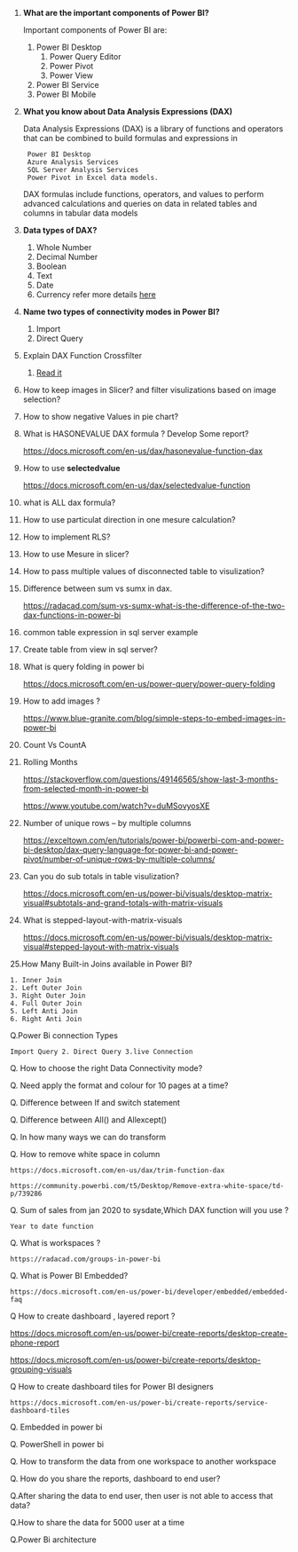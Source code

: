 1. **What are the important components of Power BI?**

   Important components of Power BI are: 
    1. Power BI Desktop
        1. Power Query Editor
        2. Power Pivot
        3. Power View
    2. Power BI Service
    3. Power BI Mobile
2. **What you know about Data Analysis Expressions (DAX)**

    Data Analysis Expressions (DAX) is a library of functions and operators that can be combined to build formulas and expressions in

        Power BI Desktop
        Azure Analysis Services
        SQL Server Analysis Services
        Power Pivot in Excel data models.

    DAX formulas include functions, operators, and values to perform advanced calculations and queries on data in related tables and columns in tabular data models    
3. **Data types of DAX?**
    1. Whole Number
    2. Decimal Number
    3. Boolean
    4. Text
    5. Date
    6. Currency
    refer more details [here](https://docs.microsoft.com/en-us/dax/dax-overview#data-types)
4. **Name two types of connectivity modes in Power BI?**
      1. Import
      2. Direct Query
5. Explain DAX Function Crossfilter
	1. [Read it](https://docs.microsoft.com/en-us/dax/crossfilter-function#:~:text=There%20are%20two%20ways%20to,work%20for%20just%20this%20measure.)
6. How to keep images in Slicer? and filter visulizations based on image selection?
7. How to show negative Values in pie chart?
8. What is HASONEVALUE DAX formula ? Develop Some report?

	https://docs.microsoft.com/en-us/dax/hasonevalue-function-dax

9. How to use **selectedvalue**

	https://docs.microsoft.com/en-us/dax/selectedvalue-function
10. what is ALL dax formula?
11. How to use particulat direction in one mesure calculation?
12. How to implement RLS?
13. How to use Mesure in slicer?

14. How to pass multiple values of disconnected table to visulization?

15. Difference between sum vs sumx in dax.

    https://radacad.com/sum-vs-sumx-what-is-the-difference-of-the-two-dax-functions-in-power-bi

16. common table expression in sql server example
17. Create table from view in sql server?

18. What is query folding in power bi

	https://docs.microsoft.com/en-us/power-query/power-query-folding
19. How to add images ?

	https://www.blue-granite.com/blog/simple-steps-to-embed-images-in-power-bi

    
20. Count Vs CountA 
21. Rolling Months

	https://stackoverflow.com/questions/49146565/show-last-3-months-from-selected-month-in-power-bi

	https://www.youtube.com/watch?v=duMSovyosXE

22. Number of unique rows – by multiple columns

	https://exceltown.com/en/tutorials/power-bi/powerbi-com-and-power-bi-desktop/dax-query-language-for-power-bi-and-power-pivot/number-of-unique-rows-by-multiple-columns/
	
23. Can you  do sub totals in table visulization?

	https://docs.microsoft.com/en-us/power-bi/visuals/desktop-matrix-visual#subtotals-and-grand-totals-with-matrix-visuals

24. What is stepped-layout-with-matrix-visuals
	
	https://docs.microsoft.com/en-us/power-bi/visuals/desktop-matrix-visual#stepped-layout-with-matrix-visuals
	
25.How Many Built-in Joins available in Power BI?

	1. Inner Join
	2. Left Outer Join
	3. Right Outer Join
	4. Full Outer Join
	5. Left Anti Join
	6. Right Anti Join
	
Q.Power Bi connection Types

	Import Query 2. Direct Query 3.live Connection
	
Q. How to choose the right Data Connectivity mode?

Q. Need apply the format and colour for 10 pages at a time?

Q. Difference between If and switch statement

Q. Difference between All() and Allexcept()

Q. In how many ways we can do transform  

Q. How to remove white space in column

	https://docs.microsoft.com/en-us/dax/trim-function-dax 
	
	https://community.powerbi.com/t5/Desktop/Remove-extra-white-space/td-p/739286
	
Q. Sum of sales from jan 2020 to sysdate,Which DAX function will you use ?

	Year to date function
	
Q. What is workspaces ?

	https://radacad.com/groups-in-power-bi
	
Q. What is Power BI Embedded?

	https://docs.microsoft.com/en-us/power-bi/developer/embedded/embedded-faq
	
Q How to create dashboard , layered report ?

https://docs.microsoft.com/en-us/power-bi/create-reports/desktop-create-phone-report

https://docs.microsoft.com/en-us/power-bi/create-reports/desktop-grouping-visuals

Q How to create dashboard tiles for Power BI designers

	https://docs.microsoft.com/en-us/power-bi/create-reports/service-dashboard-tiles
	
Q. Embedded in power bi

Q. PowerShell in power bi

Q. How to transform the data from one workspace to another workspace 

Q. How do you share the reports, dashboard to end user?

Q.After sharing the data to end user, then user is not able to access that data?

Q.How to share the data for 5000 user at a time

Q.Power Bi architecture





  
    
